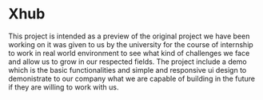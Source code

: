 # Xhub
This project is intended as a preview of the original project we have been working on
it was given to us by the university for the course of internship to work in real world environment to see what kind of challenges we face and allow us to grow in our respected 
fields. 
The project include a demo which is the basic functionalities and simple and responsive ui design to demonistrate to our company what we are capable of building in the future 
if they are willing to work with us.
